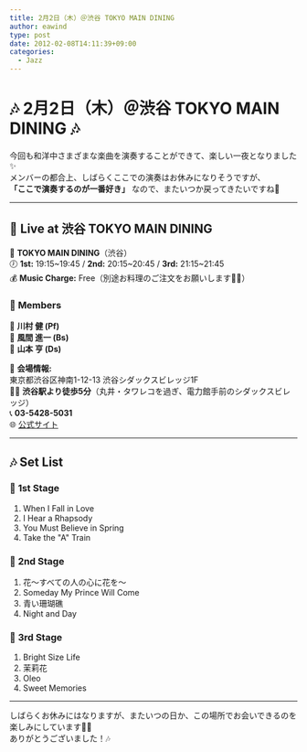 ```yaml
---
title: 2月2日（木）＠渋谷 TOKYO MAIN DINING
author: eawind
type: post
date: 2012-02-08T14:11:39+09:00
categories:
  - Jazz
---
```

# 🎶 **2月2日（木）＠渋谷 TOKYO MAIN DINING** 🎶  

今回も和洋中さまざまな楽曲を演奏することができて、楽しい一夜となりました✨  
メンバーの都合上、しばらくここでの演奏はお休みになりそうですが、  
**「ここで演奏するのが一番好き」** なので、またいつか戻ってきたいですね🎵  

---

## 🎷 **Live at 渋谷 TOKYO MAIN DINING**  

📍 **TOKYO MAIN DINING**（渋谷）  
🕖 **1st:** 19:15~19:45 / **2nd:** 20:15~20:45 / **3rd:** 21:15~21:45  
💰 **Music Charge:** Free（別途お料理のご注文をお願いします🍝🍷）  

### 🎼 **Members**  
🎹 **川村 健 (Pf)**  
🎻 **風間 進一 (Bs)**  
🥁 **山本 亨 (Ds)**  

📍 **会場情報:**  
東京都渋谷区神南1-12-13 渋谷シダックスビレッジ1F  
🚶‍♂️ **渋谷駅より徒歩5分**（丸井・タワレコを過ぎ、電力館手前のシダックスビレッジ）  
📞 **03-5428-5031**  
🌐 [公式サイト](http://www.shidax.co.jp/tmd/)  

---

## 🎶 **Set List**  

### 🎵 **1st Stage**  
1. When I Fall in Love  
2. I Hear a Rhapsody  
3. You Must Believe in Spring  
4. Take the "A" Train  

### 🎵 **2nd Stage**  
1. 花〜すべての人の心に花を〜  
2. Someday My Prince Will Come  
3. 青い珊瑚礁  
4. Night and Day  

### 🎵 **3rd Stage**  
1. Bright Size Life  
2. 茉莉花  
3. Oleo  
4. Sweet Memories  

---

しばらくお休みにはなりますが、またいつの日か、この場所でお会いできるのを楽しみにしています🌙✨  
ありがとうございました！🎶  
